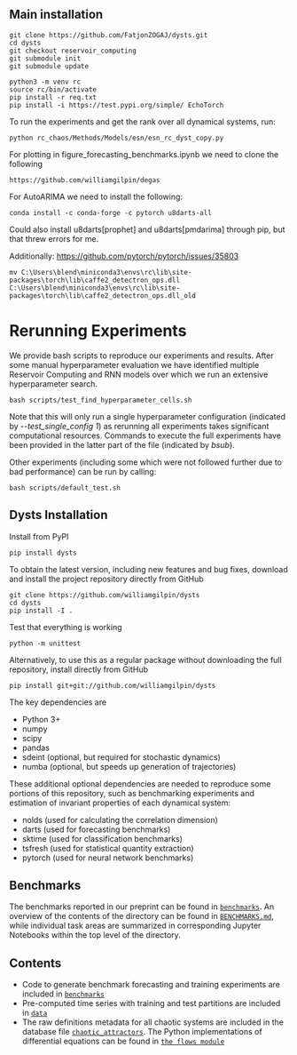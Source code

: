 ## Main installation
    git clone https://github.com/FatjonZOGAJ/dysts.git
    cd dysts
    git checkout reservoir_computing
    git submodule init
    git submodule update

    python3 -m venv rc
    source rc/bin/activate
    pip install -r req.txt
    pip install -i https://test.pypi.org/simple/ EchoTorch

To run the experiments and get the rank over all dynamical systems, run: 

    python rc_chaos/Methods/Models/esn/esn_rc_dyst_copy.py 

For plotting in figure_forecasting_benchmarks.ipynb we need to clone the following

    https://github.com/williamgilpin/degas

For AutoARIMA we need to install the following:

    conda install -c conda-forge -c pytorch u8darts-all

Could also install u8darts[prophet] and u8darts[pmdarima] through pip, but that threw errors for me.

Additionally: https://github.com/pytorch/pytorch/issues/35803

    mv C:\Users\blend\miniconda3\envs\rc\lib\site-packages\torch\lib\caffe2_detectron_ops.dll C:\Users\blend\miniconda3\envs\rc\lib\site-packages\torch\lib\caffe2_detectron_ops.dll_old

# Rerunning Experiments

We provide bash scripts to reproduce our experiments and results.
After some manual hyperparameter evaluation we have identified multiple Reservoir Computing and RNN models over which we run an extensive hyperparameter search. 

    bash scripts/test_find_hyperparameter_cells.sh

Note that this will only run a single hyperparameter configuration (indicated by _--test_single_config 1_) as rerunning all experiments takes significant computational resources.
Commands to execute the full experiments have been provided in the latter part of the file (indicated by _bsub_).

Other experiments (including some which were not followed further due to bad performance) can be run by calling:

    bash scripts/default_test.sh

## Dysts Installation

Install from PyPI

    pip install dysts

To obtain the latest version, including new features and bug fixes, download and install the project repository directly from GitHub

    git clone https://github.com/williamgilpin/dysts
    cd dysts
    pip install -I . 

Test that everything is working

    python -m unittest

Alternatively, to use this as a regular package without downloading the full repository, install directly from GitHub

    pip install git+git://github.com/williamgilpin/dysts

The key dependencies are

+ Python 3+
+ numpy
+ scipy
+ pandas
+ sdeint (optional, but required for stochastic dynamics)
+ numba (optional, but speeds up generation of trajectories)

These additional optional dependencies are needed to reproduce some portions of this repository, such as benchmarking experiments and estimation of invariant properties of each dynamical system:

+ nolds (used for calculating the correlation dimension)
+ darts (used for forecasting benchmarks)
+ sktime (used for classification benchmarks)
+ tsfresh (used for statistical quantity extraction)
+ pytorch (used for neural network benchmarks)


## Benchmarks

The benchmarks reported in our preprint can be found in [`benchmarks`](benchmarks/). An overview of the contents of the directory can be found in [`BENCHMARKS.md`](benchmarks/BENCHMARKS.md), while individual task areas are summarized in corresponding Jupyter Notebooks within the top level of the directory.

## Contents

+ Code to generate benchmark forecasting and training experiments are included in [`benchmarks`](benchmarks/)
+ Pre-computed time series with training and test partitions are included in [`data`](dysts/data/)
+ The raw definitions metadata for all chaotic systems are included in the database file [`chaotic_attractors`](dysts/data/chaotic_attractors.json). The Python implementations of differential equations can be found in [`the flows module`](dysts/flows.py)
